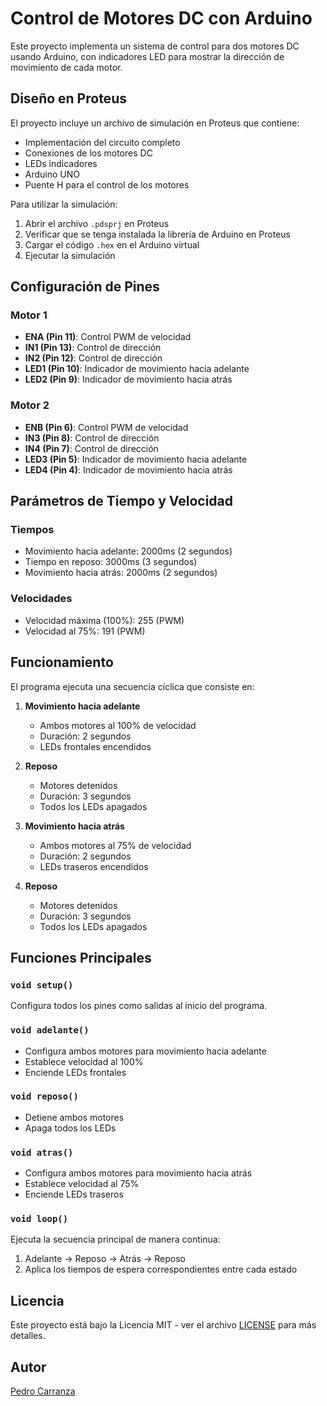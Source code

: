 # Control de Motores DC con Arduino

Este proyecto implementa un sistema de control para dos motores DC usando Arduino, con indicadores LED para mostrar la dirección de movimiento de cada motor.

## Diseño en Proteus
El proyecto incluye un archivo de simulación en Proteus que contiene:
- Implementación del circuito completo
- Conexiones de los motores DC
- LEDs indicadores
- Arduino UNO
- Puente H para el control de los motores

Para utilizar la simulación:
1. Abrir el archivo `.pdsprj` en Proteus
2. Verificar que se tenga instalada la librería de Arduino en Proteus
3. Cargar el código `.hex` en el Arduino virtual
4. Ejecutar la simulación

## Configuración de Pines

### Motor 1
- **ENA (Pin 11)**: Control PWM de velocidad
- **IN1 (Pin 13)**: Control de dirección
- **IN2 (Pin 12)**: Control de dirección
- **LED1 (Pin 10)**: Indicador de movimiento hacia adelante
- **LED2 (Pin 9)**: Indicador de movimiento hacia atrás

### Motor 2
- **ENB (Pin 6)**: Control PWM de velocidad
- **IN3 (Pin 8)**: Control de dirección
- **IN4 (Pin 7)**: Control de dirección
- **LED3 (Pin 5)**: Indicador de movimiento hacia adelante
- **LED4 (Pin 4)**: Indicador de movimiento hacia atrás

## Parámetros de Tiempo y Velocidad

### Tiempos
- Movimiento hacia adelante: 2000ms (2 segundos)
- Tiempo en reposo: 3000ms (3 segundos)
- Movimiento hacia atrás: 2000ms (2 segundos)

### Velocidades
- Velocidad máxima (100%): 255 (PWM)
- Velocidad al 75%: 191 (PWM)

## Funcionamiento

El programa ejecuta una secuencia cíclica que consiste en:

1. **Movimiento hacia adelante**
   - Ambos motores al 100% de velocidad
   - Duración: 2 segundos
   - LEDs frontales encendidos

2. **Reposo**
   - Motores detenidos
   - Duración: 3 segundos
   - Todos los LEDs apagados

3. **Movimiento hacia atrás**
   - Ambos motores al 75% de velocidad
   - Duración: 2 segundos
   - LEDs traseros encendidos

4. **Reposo**
   - Motores detenidos
   - Duración: 3 segundos
   - Todos los LEDs apagados

## Funciones Principales

### `void setup()`
Configura todos los pines como salidas al inicio del programa.

### `void adelante()`
- Configura ambos motores para movimiento hacia adelante
- Establece velocidad al 100%
- Enciende LEDs frontales

### `void reposo()`
- Detiene ambos motores
- Apaga todos los LEDs

### `void atras()`
- Configura ambos motores para movimiento hacia atrás
- Establece velocidad al 75%
- Enciende LEDs traseros

### `void loop()`
Ejecuta la secuencia principal de manera continua:
1. Adelante → Reposo → Atrás → Reposo
2. Aplica los tiempos de espera correspondientes entre cada estado

## Licencia
Este proyecto está bajo la Licencia MIT - ver el archivo [LICENSE](LICENSE) para más detalles.

## Autor
[Pedro Carranza](https://github.com/draexx)
